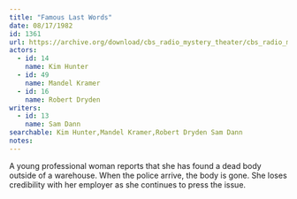 ```yaml
---
title: "Famous Last Words"
date: 08/17/1982
id: 1361
url: https://archive.org/download/cbs_radio_mystery_theater/cbs_radio_mystery_theater-1351-1399.zip/cbs_radio_mystery_theater-1351-1399%2Fcbsrmt_1361_famous_last_words.mp3
actors:  
  - id: 14
    name: Kim Hunter  
  - id: 49
    name: Mandel Kramer  
  - id: 16
    name: Robert Dryden
writers:  
  - id: 13
    name: Sam Dann
searchable: Kim Hunter,Mandel Kramer,Robert Dryden Sam Dann
notes:  
---
```

A young professional woman reports that she has found a dead body outside of a warehouse. When the police arrive, the body is gone. She loses credibility with her employer as she continues to press the issue.